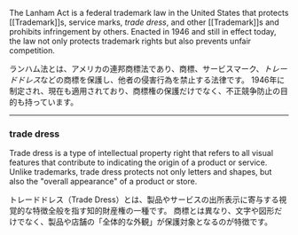 
The Lanham Act is a federal trademark law in the United States that protects [[Trademark]]s, service marks, *trade dress*, and other [[Trademark]]s and prohibits infringement by others.
Enacted in 1946 and still in effect today, the law not only protects trademark rights but also prevents unfair competition.

ランハム法とは、アメリカの連邦商標法であり、商標、サービスマーク、*トレードドレス*などの商標を保護し、他者の侵害行為を禁止する法律です。
1946年に制定され、現在も適用されており、商標権の保護だけでなく、不正競争防止の目的も持っています。﻿

---
### trade dress
Trade dress is a type of intellectual property right that refers to all visual features that contribute to indicating the origin of a product or service.
Unlike trademarks, trade dress protects not only letters and shapes, but also the "overall appearance" of a product or store.

トレードドレス（Trade Dress）とは、製品やサービスの出所表示に寄与する視覚的な特徴全般を指す知的財産権の一種です。
商標とは異なり、文字や図形だけでなく、製品や店舗の「全体的な外観」が保護対象となるのが特徴です。﻿

